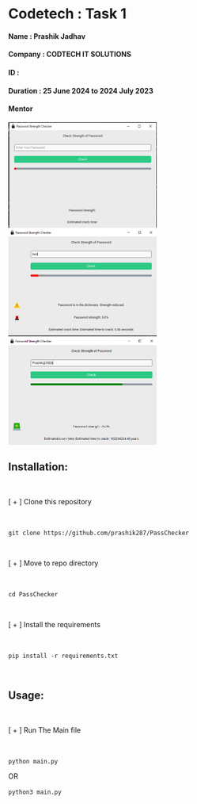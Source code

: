 <h1>Codetech : Task 1 </h1>

<h4>Name : Prashik Jadhav</h4> 
<h4>Company : CODTECH IT SOLUTIONS</h4> 
<h4>ID   :  </h4> 
<h4>Duration : 25  June 2024 to  2024 July 2023</h4> 
<h4>Mentor</h4>


<link rel="stylesheet" href="https://cdn.jsdelivr.net/npm/bootstrap@3.4.1/dist/css/bootstrap.min.css" integrity="sha384-HSMxcRTRxnN+Bdg0JdbxYKrThecOKuH5zCYotlSAcp1+c8xmyTe9GYg1l9a69psu" crossorigin="anonymous">

<div>
<img src="https://github.com/prashik287/PassChecker/blob/main/passcheck/images/Screenshot/1.png" alt="alt text" width="300"/>
<img src="https://github.com/prashik287/PassChecker/blob/main/passcheck/images/Screenshot/2.png" alt="alt text" width="300"/>
<img src="https://github.com/prashik287/PassChecker/blob/main/passcheck/images/Screenshot/3.png" alt="alt text" width="300"/>
</div>

<h2>Installation:</h2><br/>
<p>  [ + ]   Clone this repository</p><br/>

`git clone https://github.com/prashik287/PassChecker`

<br/>

<p>  [ + ]   Move to repo directory </p><br/>

`cd PassChecker`

<br/>

<p>  [ + ]   Install the requirements </p><br/>

`pip install -r requirements.txt`

<br/>

<h2>Usage:</h2><br/>

<p>  [ + ]   Run The Main file </p><br/>

`python main.py`

<p> OR </p>

`python3 main.py`
